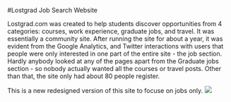 #Lostgrad Job Search Website

Lostgrad.com was created to help students discover opportunities from 4 categories: courses, work experience, graduate jobs, and travel. It was essentially a community site.
After running the site for about a year, it was evident from the Google Analytics, and Twitter interactions with users that people were only interested in one part of the entire site - the job section. 
Hardly anybody looked at any of the pages apart from the Graduate jobs section - so nobody actually wanted all the courses or travel posts. Other than that, the site only had about 80 people register.

This is a new redesigned version of this site to focuse on jobs only.
<img src="http://www.graemefulton.com/project/multiple/d80e38b215df17e749fce2d61e92326d.png"/>

